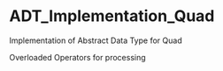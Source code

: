 # ADT_Implementation_Quad
Implementation of Abstract Data Type for Quad 

Overloaded Operators for processing
